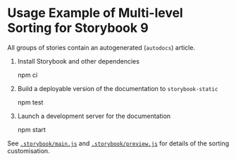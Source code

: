 # Usage Example of Multi-level Sorting for Storybook 9

All groups of stories contain an autogenerated (`autodocs`) article.

1. Install Storybook and other dependencies

    npm ci

2. Build a deployable version of the documentation to `storybook-static`

    npm test

3. Launch a development server for the documentation

    npm start

See [`.storybook/main.js`] and [`.storybook/preview.js`] for details of the sorting customisation.

[`.storybook/main.js`]: ./.storybook/main.js
[`.storybook/preview.js`]: ./.storybook/preview.js
